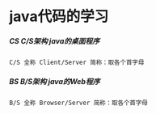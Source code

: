 # java代码的学习
#####	CS C/S架构 java的桌面程序
	C/S 全称 Client/Server 简称：取各个首字母
#####	BS B/S架构 java的Web程序
	B/S 全称 Browser/Server 简称：取各个首字母
